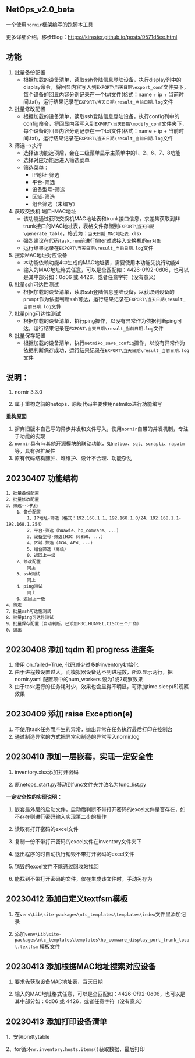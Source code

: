 ## NetOps_v2.0_beta

一个使用`nornir`框架编写的跑脚本工具

更多详细介绍，移步Blog：https://kiraster.github.io/posts/9571d5ee.html

## 功能

1. 批量备份配置
   - 根据加载的设备清单，读取ssh登陆信息登陆设备，执行display列中的display命令，将回显内容写入到`EXPORT\当天日期\export_conf`文件夹下，每个设备的回显内容分别记录在一个txt文件(格式：name + ip + 当前时间.txt)，运行结果记录在`EXPORT\当天日期\result_当前日期.log`文件
2. 批量修改配置
   - 根据加载的设备清单，读取ssh登陆信息登陆设备，执行config列中的config命令，将回显内容写入到`EXPORT\当天日期\modify_conf`文件夹下，每个设备的回显内容分别记录在一个txt文件(格式：name + ip + 当前时间.txt)，运行结果记录在`EXPORT\当天日期\result_当前日期.log`文件
3. 筛选-->执行
   - 选择该功能选项后，会在二级菜单显示主菜单中的1、2、6、7、8功能
   - 选择对应功能后进入筛选菜单
   - 筛选菜单：
     -  IP地址-筛选
     -  平台-筛选
     -  设备型号-筛选
     -  区域-筛选
     -  组合筛选（未编写）
4. 获取交换机 端口-MAC地址  
   - 该功能通过获取交换机MAC地址表和trunk接口信息，求差集获取到非trunk接口的MAC地址表，表格文件存储到`EXPORT\当天日期\generate_table`，格式为：`当天日期_MAC地址表.xlsx`
   - 强烈建议在代码`task.run`前进行filter过滤接入交换机的`nr对象`
   - 运行结果记录在`EXPORT\当天日期\result_当前日期.log`文件
5. 搜索MAC地址对应设备
   - 本功能依赖功能4中生成的MAC地址表，需要使用本功能先执行功能4
   - 输入的MAC地址格式任意，可以是全匹配如：4426-0f92-0d06，也可以是其中部分如：0d06 或 4426，或者任意字符（没有意义）
6. 批量ssh可达性测试
   - 根据加载的设备清单，读取ssh登陆信息登陆设备，以获取到设备的`prompt`作为依据判断ssh可达，运行结果记录在`EXPORT\当天日期\result_当前日期.log`文件
7. 批量ping可达性测试
   - 根据加载的设备清单，执行ping操作，以没有异常作为依据判断ping可达，运行结果记录在`EXPORT\当天日期\result_当前日期.log`文件
8. 批量保存配置
   - 根据加载的设备清单，执行`netmiko_save_config`操作，以没有异常作为依据判断保存成功，运行结果记录在`EXPORT\当天日期\result_当前日期.log`文件

## 说明：

1. nornir 3.3.0

2. 属于重构之前的netops，原版代码主要使用netmiko进行功能编写

**重构原因**

1. 摒弃旧版本自己写的异步并发和文件写入，使用`nornir`自带的并发机制，专注于功能的实现
2. `nornir`具有与其他开源模块的联动功能，如`netbox`、`sql`、`scrapli`、`napalm`等，具有强扩展性
3. 原有代码结构臃肿、难维护、设计不合理、功能杂乱

## 20230407 功能结构

```
1、批量备份配置
2、批量修改配置
3、筛选-->执行
	1、备份配置
        1、IP地址-筛选（格式：192.168.1.1、192.168.1.0/24、192.168.1.1-192.168.1.254）
        2、平台-筛选（huawie、hp_comvare、...)
        3、设备型号-筛选(H3C S6850、...)
        4、区域-筛选（JCW、AFW、...)
        5、组合筛选（高级）
        0、返回上一级
    2、修改配置
    	同上
    3、ssh测试
    	同上
    4、ping测试
    	同上
    0、返回上一级
4、待定
7、批量ssh可达性测试
8、批量ping可达性测试
9、批量保存配置（自动判断，已添加H3C,HUAWEI,CISCO三个厂商）
0、退出
```

## 20230408 添加 tqdm 和 progress 进度条

1. 使用 on_failed=True, 代码减少过多的inventory初始化
2. 由于进程数设置过大，而模拟器设备达不到进程数，所以显示两行，把nornir.yaml 配置项中的num_workers 设为1或2观察效果
3. 由于task运行的任务耗时少，效果也会显得不明显，可添加time.sleep(5)观察效果


## 20230409 添加 raise Exception(e)
1. 不使用task任务而产生的异常，抛出异常在任务执行最后打印在控制台
2. 通过制造异常的方式把异常和制造的异常写入nornir.log

## 20230410 添加一层嵌套，实现一定安全性
1. inventory.xlsx添加打开密码

2. 原netops_start.py移动到func文件夹并改名为func_list.py


**一定安全性的实现说明：**

1. 嵌套最外层的启动文件，启动后判断不带打开密码的excel文件是否存在，如不存在则进行密码输入实现第二步的操作

2. 读取有打开密码的excel文件

3. 复制一份不带打开密码的excel文件在inventory文件夹下

4. 退出程序的时自动执行销毁不带打开密码的excel文件

5. 销毁的excel文件不能通过回收站找回

6. 能找到不带打开密码的文件，仅在生成该文件时，手动另存为


## 20230412 添加自定义textfsm模板
1. 在`venv\Lib\site-packages\ntc_templates\templates\index`文件里添加记录

2. 添加`venv\Lib\site-packages\ntc_templates\templates\hp_comware_display_port_trunk_local.textfsm` 模板文件


## 20230413 添加根据MAC地址搜索对应设备
1. 要求先获取设备MAC地址表，当天日期

2. 输入的MAC地址格式任意，可以是全匹配如：4426-0f92-0d06，也可以是其中部分如：0d06 或 4426，或者任意字符（没有意义）

## 20230413 添加打印设备清单

1、安装prettytable

2、for循环`nr.inventory.hosts.items()`获取数据，最后打印
